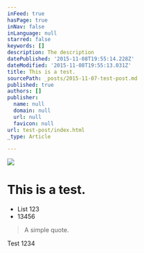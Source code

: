 ```yaml
---
inFeed: true
hasPage: true
inNav: false
inLanguage: null
starred: false
keywords: []
description: The description
datePublished: '2015-11-08T19:55:14.228Z'
dateModified: '2015-11-08T19:55:13.031Z'
title: This is a test.
sourcePath: _posts/2015-11-07-test-post.md
published: true
authors: []
publisher:
  name: null
  domain: null
  url: null
  favicon: null
url: test-post/index.html
_type: Article

---
```

![](https://the-grid-user-content.s3-us-west-2.amazonaws.com/779f2cdb-3753-4398-ad7d-57ff043bf0b2.jpg)

# This is a test.

* List 123
* 13456

> A simple quote.

Test 1234